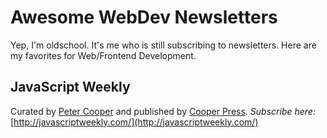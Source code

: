 # Awesome WebDev Newsletters

Yep, I'm oldschool. It's me who is still subscribing to newsletters. Here are my favorites for Web/Frontend Development. 

## JavaScript Weekly
Curated by [Peter Cooper](https://twitter.com/peterc) and published by [Cooper Press](https://cooperpress.com/).
*Subscribe here:* [http://javascriptweekly.com/](http://javascriptweekly.com/)


